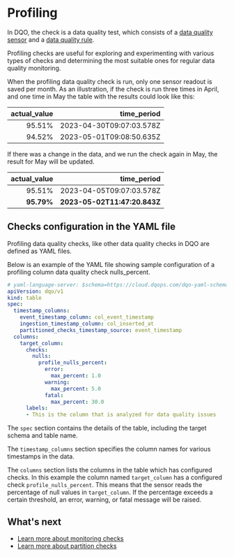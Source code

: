 # Profiling

In DQO, the check is a data quality test, which consists of a [data quality sensor](../../sensors/sensors.md) and a
[data quality rule](../../rules/rules.md).

Profiling checks are useful for exploring and experimenting with various types of checks and determining the most suitable
ones for regular data quality monitoring.

When the profiling data quality check is run, only one sensor readout is saved per month. As an illustration, if the check 
is run three times in April, and one time in May the table with the results could look like this:

| actual_value |              time_period |
|-------------:|-------------------------:|
|       95.51% | 2023-04-30T09:07:03.578Z |
|       94.52% | 2023-05-01T09:08:50.635Z |

If there was a change in the data, and we run the check again in May, the result for May will be updated.

| actual_value |                  time_period |
|-------------:|-----------------------------:|
|       95.51% |     2023-04-05T09:07:03.578Z |
|   **95.79%** | **2023-05-02T11:47:20.843Z** |


## Checks configuration in the YAML file
Profiling data quality checks, like other data quality checks in DQO are defined as YAML files.

Below is an example of the YAML file showing sample configuration of a profiling column data quality check nulls_percent.

``` yaml hl_lines="14-22"
# yaml-language-server: $schema=https://cloud.dqops.com/dqo-yaml-schema/TableYaml-schema.json
apiVersion: dqo/v1
kind: table
spec:
  timestamp_columns:
    event_timestamp_column: col_event_timestamp
    ingestion_timestamp_column: col_inserted_at
    partitioned_checks_timestamp_source: event_timestamp
  columns:
    target_column:
      checks:
        nulls:
          profile_nulls_percent:
            error:
              max_percent: 1.0
            warning:
              max_percent: 5.0
            fatal:
              max_percent: 30.0
      labels:
      - This is the column that is analyzed for data quality issues
```
The `spec` section contains the details of the table, including the target schema and table name.

The `timestamp_columns` section specifies the column names for various timestamps in the data.

The `columns` section lists the columns in the table which has configured checks. In this example the column named
`target_column` has a configured check `profile_nulls_percent`. This means that the sensor reads the percentage of null
values in `target_column`. If the percentage exceeds a certain threshold, an error, warning, or fatal message will
be raised.

## What's next

- [Learn more about monitoring checks](../monitoring-checks/monitoring-checks.md)
- [Learn more about partition checks](../partition-checks/partition-checks.md)